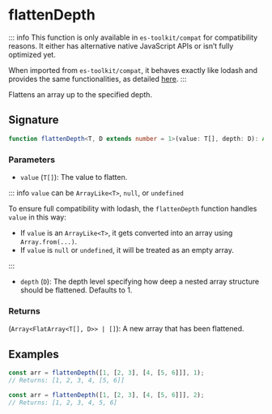 # flattenDepth

::: info
This function is only available in `es-toolkit/compat` for compatibility reasons. It either has alternative native JavaScript APIs or isn’t fully optimized yet.

When imported from `es-toolkit/compat`, it behaves exactly like lodash and provides the same functionalities, as detailed [here](../../../compatibility.md).
:::

Flattens an array up to the specified depth.

## Signature

```typescript
function flattenDepth<T, D extends number = 1>(value: T[], depth: D): Array<FlatArray<T[], D>> | [];
```

### Parameters

- `value` (`T[]`): The value to flatten.

::: info `value` can be `ArrayLike<T>`, `null`, or `undefined`

To ensure full compatibility with lodash, the `flattenDepth` function handles `value` in this way:

- If `value` is an `ArrayLike<T>`, it gets converted into an array using `Array.from(...)`.
- If `value` is `null` or `undefined`, it will be treated as an empty array.

:::

- `depth` (`D`): The depth level specifying how deep a nested array structure should be flattened. Defaults to 1.

### Returns

(`Array<FlatArray<T[], D>> | []`): A new array that has been flattened.

## Examples

```typescript
const arr = flattenDepth([1, [2, 3], [4, [5, 6]]], 1);
// Returns: [1, 2, 3, 4, [5, 6]]

const arr = flattenDepth([1, [2, 3], [4, [5, 6]]], 2);
// Returns: [1, 2, 3, 4, 5, 6]
```
